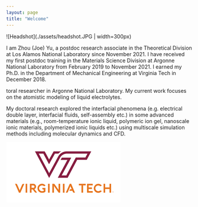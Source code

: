 ```yaml
---
layout: page
title: "Welcome"
---
```


![Headshot](./assets/headshot.JPG | width=300px) 

I am Zhou (Joe) Yu, a postdoc research associate in the Theoretical Division at Los Alamos National Laboratory since November 2021. I have received my first postdoc training in the Materials Science Division at Argonne National Laboratory from February 2019 to November 2021. I earned my Ph.D. in the Department of Mechanical Engineering at Virginia Tech in December 2018.



toral researcher in Argonne National Laboratory. My current work focuses on the atomistic modeling of liquid electrolytes.

My doctoral research explored the interfacial phenomena (e.g. electrical double layer, interfacial fluids, self-assembly etc.) in some advanced materials (e.g., room-temperature ionic liquid, polymeric ion gel, nanoscale ionic materials, polymerized ionic liquids etc.) using multiscale simulation methods including molecular dynamics and CFD.

![VT_LOGO](./assets/vt.png)
